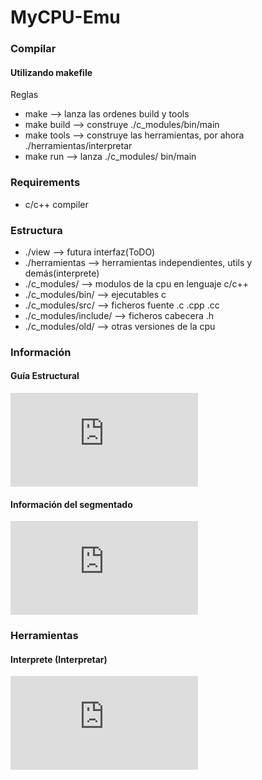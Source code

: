 # MyCPU-Emu

### Compilar

#### Utilizando makefile
  Reglas
  - make        --> lanza las ordenes build y tools
  - make build  --> construye ./c_modules/bin/main
  - make tools  --> construye las herramientas, por ahora ./herramientas/interpretar
  - make run    --> lanza ./c_modules/ bin/main

### Requirements

- c/c++ compiler

### Estructura

- ./view --> futura interfaz(ToDO)
- ./herramientas --> herramientas independientes, utils y demás(interprete)
- ./c_modules/ --> modulos de la cpu en lenguaje c/c++
- ./c_modules/bin/ -->  ejecutables c
- ./c_modules/src/ -->  ficheros fuente .c .cpp .cc
- ./c_modules/include/ --> ficheros cabecera .h
- ./c_modules/old/ --> otras versiones de la cpu


### Información

#### Guía Estructural

![Guía Estructural](https://github.com/DarFig/mycpu/blob/master/c_modules/guia_estructural.md)


#### Información del segmentado

![Segmented pipeline](https://github.com/DarFig/mycpu/blob/master/c_modules/doc_seg_pipeline.md)    

### Herramientas

#### Interprete (Interpretar)

![Interpretar](https://github.com/DarFig/mycpu/blob/master/herramientas/interpretar.md)    
